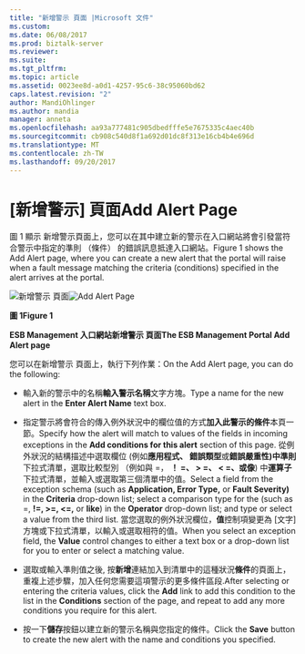 ```yaml
---
title: "新增警示 頁面 |Microsoft 文件"
ms.custom: 
ms.date: 06/08/2017
ms.prod: biztalk-server
ms.reviewer: 
ms.suite: 
ms.tgt_pltfrm: 
ms.topic: article
ms.assetid: 0023ee8d-a0d1-4257-95c6-38c95060bd62
caps.latest.revision: "2"
author: MandiOhlinger
ms.author: mandia
manager: anneta
ms.openlocfilehash: aa93a777481c905dbedfffe5e7675335c4aec40b
ms.sourcegitcommit: cb908c540d8f1a692d01dc8f313e16cb4b4e696d
ms.translationtype: MT
ms.contentlocale: zh-TW
ms.lasthandoff: 09/20/2017
---
```

# <a name="add-alert-page"></a><span data-ttu-id="1d60a-102">[新增警示] 頁面</span><span class="sxs-lookup"><span data-stu-id="1d60a-102">Add Alert Page</span></span>
<span data-ttu-id="1d60a-103">圖 1 顯示 新增警示頁面上，您可以在其中建立新的警示在入口網站將會引發當符合警示中指定的準則 （條件） 的錯誤訊息抵達入口網站。</span><span class="sxs-lookup"><span data-stu-id="1d60a-103">Figure 1 shows the Add Alert page, where you can create a new alert that the portal will raise when a fault message matching the criteria (conditions) specified in the alert arrives at the portal.</span></span>  
  
 <span data-ttu-id="1d60a-104">![新增警示 頁面](../esb-toolkit/media/ch8-addalertpage.gif "Ch8 AddAlertPage")</span><span class="sxs-lookup"><span data-stu-id="1d60a-104">![Add Alert Page](../esb-toolkit/media/ch8-addalertpage.gif "Ch8-AddAlertPage")</span></span>  
  
 <span data-ttu-id="1d60a-105">**圖 1**</span><span class="sxs-lookup"><span data-stu-id="1d60a-105">**Figure 1**</span></span>  
  
 <span data-ttu-id="1d60a-106">**ESB Management 入口網站新增警示 頁面**</span><span class="sxs-lookup"><span data-stu-id="1d60a-106">**The ESB Management Portal Add Alert page**</span></span>  
  
 <span data-ttu-id="1d60a-107">您可以在新增警示 頁面上，執行下列作業：</span><span class="sxs-lookup"><span data-stu-id="1d60a-107">On the Add Alert page, you can do the following:</span></span>  
  
-   <span data-ttu-id="1d60a-108">輸入新的警示中的名稱**輸入警示名稱**文字方塊。</span><span class="sxs-lookup"><span data-stu-id="1d60a-108">Type a name for the new alert in the **Enter Alert Name** text box.</span></span>  
  
-   <span data-ttu-id="1d60a-109">指定警示將會符合的傳入例外狀況中的欄位值的方式**加入此警示的條件**本頁一節。</span><span class="sxs-lookup"><span data-stu-id="1d60a-109">Specify how the alert will match to values of the fields in incoming exceptions in the **Add conditions for this alert** section of this page.</span></span> <span data-ttu-id="1d60a-110">從例外狀況的結構描述中選取欄位 (例如**應用程式、 錯誤類型**或**錯誤嚴重性)**中**準則**下拉式清單，選取比較型別 （例如與 =， **！ =、 > =、 < =、**或**像**) 中**運算子**下拉式清單，並輸入或選取第三個清單中的值。</span><span class="sxs-lookup"><span data-stu-id="1d60a-110">Select a field from the exception schema (such as **Application, Error Type,** or **Fault Severity)** in the **Criteria** drop-down list; select a comparison type for the (such as =, **!=, >=, <=,** or **like**) in the **Operator** drop-down list; and type or select a value from the third list.</span></span> <span data-ttu-id="1d60a-111">當您選取的例外狀況欄位，**值**控制項變更為 [文字] 方塊或下拉式清單，以輸入或選取相符的值。</span><span class="sxs-lookup"><span data-stu-id="1d60a-111">When you select an exception field, the **Value** control changes to either a text box or a drop-down list for you to enter or select a matching value.</span></span>  
  
-   <span data-ttu-id="1d60a-112">選取或輸入準則值之後, 按**新增**連結加入到清單中的這種狀況**條件**的頁面上，重複上述步驟，加入任何您需要這項警示的更多條件區段.</span><span class="sxs-lookup"><span data-stu-id="1d60a-112">After selecting or entering the criteria values, click the **Add** link to add this condition to the list in the **Conditions** section of the page, and repeat to add any more conditions you require for this alert.</span></span>  
  
-   <span data-ttu-id="1d60a-113">按一下**儲存**按鈕以建立新的警示名稱與您指定的條件。</span><span class="sxs-lookup"><span data-stu-id="1d60a-113">Click the **Save** button to create the new alert with the name and conditions you specified.</span></span>